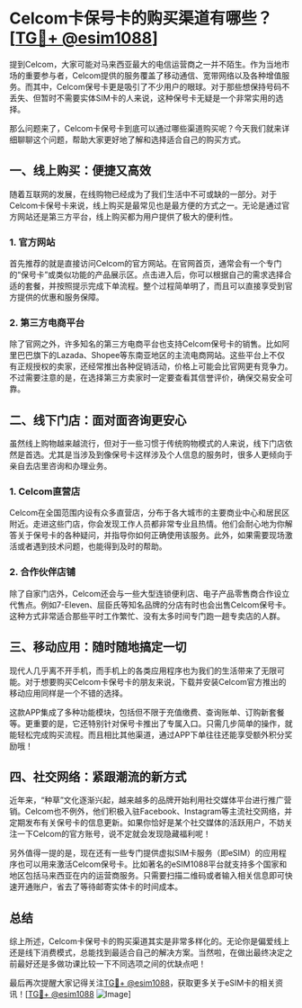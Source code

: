 # Celcom卡保号卡的购买渠道有哪些？[[TG💪+ @esim1088](https://t.me/s/esim1088)]

提到Celcom，大家可能对马来西亚最大的电信运营商之一并不陌生。作为当地市场的重要参与者，Celcom提供的服务覆盖了移动通信、宽带网络以及各种增值服务。而其中，Celcom保号卡更是吸引了不少用户的眼球。对于那些想保持号码不丢失、但暂时不需要实体SIM卡的人来说，这种保号卡无疑是一个非常实用的选择。

那么问题来了，Celcom卡保号卡到底可以通过哪些渠道购买呢？今天我们就来详细聊聊这个问题，帮助大家更好地了解和选择适合自己的购买方式。

## 一、线上购买：便捷又高效

随着互联网的发展，在线购物已经成为了我们生活中不可或缺的一部分。对于Celcom卡保号卡来说，线上购买是最常见也是最方便的方式之一。无论是通过官方网站还是第三方平台，线上购买都为用户提供了极大的便利性。

### 1. 官方网站

首先推荐的就是直接访问Celcom的官方网站。在官网首页，通常会有一个专门的“保号卡”或类似功能的产品展示区。点击进入后，你可以根据自己的需求选择合适的套餐，并按照提示完成下单流程。整个过程简单明了，而且可以直接享受到官方提供的优惠和服务保障。

### 2. 第三方电商平台

除了官网之外，许多知名的第三方电商平台也支持Celcom保号卡的销售。比如阿里巴巴旗下的Lazada、Shopee等东南亚地区的主流电商网站。这些平台上不仅有正规授权的卖家，还经常推出各种促销活动，价格上可能会比官网更有竞争力。不过需要注意的是，在选择第三方卖家时一定要查看其信誉评价，确保交易安全可靠。

## 二、线下门店：面对面咨询更安心

虽然线上购物越来越流行，但对于一些习惯于传统购物模式的人来说，线下门店依然是首选。尤其是当涉及到像保号卡这样涉及个人信息的服务时，很多人更倾向于亲自去店里咨询和办理业务。

### 1. Celcom直营店

Celcom在全国范围内设有众多直营店，分布于各大城市的主要商业中心和居民区附近。走进这些门店，你会发现工作人员都非常专业且热情。他们会耐心地为你解答关于保号卡的各种疑问，并指导你如何正确使用该服务。此外，如果需要现场激活或者遇到技术问题，也能得到及时的帮助。

### 2. 合作伙伴店铺

除了自家门店外，Celcom还会与一些大型连锁便利店、电子产品零售商合作设立代售点。例如7-Eleven、屈臣氏等知名品牌的分店有时也会出售Celcom保号卡。这种方式非常适合那些平时工作繁忙、没有太多时间专门跑一趟专卖店的人群。

## 三、移动应用：随时随地搞定一切

现代人几乎离不开手机，而手机上的各类应用程序也为我们的生活带来了无限可能。对于想要购买Celcom卡保号卡的朋友来说，下载并安装Celcom官方推出的移动应用同样是一个不错的选择。

这款APP集成了多种功能模块，包括但不限于充值缴费、查询账单、订购新套餐等。更重要的是，它还特别针对保号卡推出了专属入口。只需几步简单的操作，就能轻松完成购买流程。而且相比其他渠道，通过APP下单往往还能享受额外积分奖励哦！

## 四、社交网络：紧跟潮流的新方式

近年来，“种草”文化逐渐兴起，越来越多的品牌开始利用社交媒体平台进行推广营销。Celcom也不例外，他们积极入驻Facebook、Instagram等主流社交网络，并定期发布有关保号卡的信息更新。如果你恰好是某个社交媒体的活跃用户，不妨关注一下Celcom的官方账号，说不定就会发现隐藏福利呢！

另外值得一提的是，现在还有一些专门提供虚拟SIM卡服务（即eSIM）的应用程序也可以用来激活Celcom保号卡。比如著名的eSIM1088平台就支持多个国家和地区包括马来西亚在内的运营商服务。只需要扫描二维码或者输入相关信息即可快速开通账户，省去了等待邮寄实体卡的时间成本。

## 总结

综上所述，Celcom卡保号卡的购买渠道其实是非常多样化的。无论你是偏爱线上还是线下消费模式，总能找到最适合自己的解决方案。当然啦，在做出最终决定之前最好还是多做功课比较一下不同选项之间的优缺点吧！

最后再次提醒大家记得关注[TG💪+ @esim1088](https://t.me/s/esim1088)，获取更多关于eSIM卡的相关资讯！[[TG💪+ @esim1088](https://t.me/s/esim1088) ![Image](https://i.postimg.cc/4NQfJmqS/Snipaste-2025-05-13-00-14-12.png)]